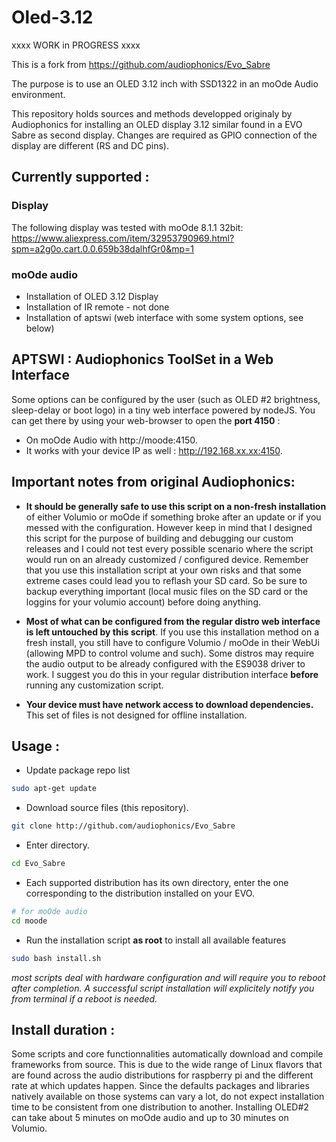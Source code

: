 # Oled-3.12

xxxx  WORK in PROGRESS  xxxx

This is a fork from https://github.com/audiophonics/Evo_Sabre

The purpose is to use an OLED 3.12 inch with SSD1322 in an moOde Audio environment. 

This repository holds sources and methods developped originaly by Audiophonics for installing an OLED display 3.12 similar found in a EVO Sabre as second display.
Changes are required as GPIO connection of the display are different (RS and DC pins).

## Currently supported : 

### Display

The following display was tested with moOde 8.1.1 32bit:
https://www.aliexpress.com/item/32953790969.html?spm=a2g0o.cart.0.0.659b38dalhfGr0&mp=1

### moOde audio
* Installation of OLED 3.12 Display
* Installation of IR remote - not done
* Installation of aptswi (web interface with some system options, see below) 

## APTSWI : Audiophonics ToolSet in a Web Interface
Some options can be configured by the user (such as OLED #2 brightness, sleep-delay or boot logo) in a tiny web interface powered by nodeJS. 
You can get there by using your web-browser to open the **port 4150** : 
* On moOde Audio with http://moode:4150. 
* It works with your device IP as well : http://192.168.xx.xx:4150.

## Important notes from original Audiophonics: 
* **It should be generally safe to use this script on a non-fresh installation** of either Volumio or moOde if something broke after an update or if you messed with the configuration. However keep in mind that I designed this script for the purpose of building and debugging our custom releases and I could not test every possible scenario where the script would run on an already customized / configured device. Remember that you use this installation script at your own risks and that some extreme cases could lead you to reflash your SD card. So be sure to backup everything important (local music files on the SD card or the loggins for your volumio account) before doing anything. 

* **Most of what can be configured from the regular distro web interface is left untouched by this script**. If you use this installation method on a fresh install, you still have to configure Volumio / moOde in their WebUi (allowing MPD to control volume and such). Some distros may require the audio output to be already configured with the ES9038 driver to work. I suggest you do this in your regular distribution interface **before** running any customization script.

* **Your device must have network access to download dependencies.** This set of files is not designed for offline installation.

## Usage : 

* Update package repo list
```bash
sudo apt-get update
```

* Download source files (this repository).
```bash
git clone http://github.com/audiophonics/Evo_Sabre
```
* Enter directory.
```bash
cd Evo_Sabre
```
* Each supported distribution has its own directory, enter the one corresponding to the distribution installed on your EVO. 
```bash
# for moOde audio
cd moode
```
* Run the installation script **as root** to install all available features
```bash
sudo bash install.sh
```

*most scripts deal with hardware configuration and will require you to reboot after completion. A successful script installation will explicitely notify you from terminal if a reboot is needed.*

## Install duration :
Some scripts and core functionnalities automatically download and compile frameworks from source. This is due to the wide range of Linux flavors that are found across the audio distributions for raspberry pi and the different rate at which updates happen. Since the defaults packages and libraries natively available on those systems can vary a lot, do not expect installation time to be consistent from one distribution to another. Installing OLED#2 can take about 5 minutes on moOde audio and up to 30 minutes on Volumio. 

